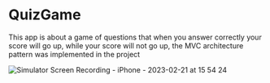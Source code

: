 # QuizGame
This app is about a game of questions that when you answer correctly your score will go up, while your score will not go up, the MVC architecture pattern was implemented in the project


![Simulator Screen Recording - iPhone - 2023-02-21 at 15 54 24](https://user-images.githubusercontent.com/104868316/220467497-5bbf9933-147c-406d-a0c8-912f880d8ecb.gif)
